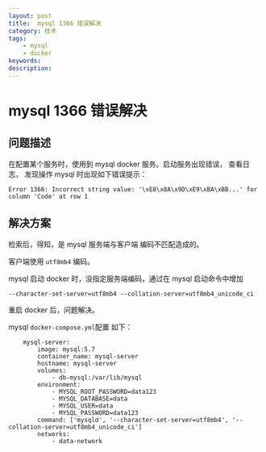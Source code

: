 ```yaml
---
layout: post
title:  mysql 1366 错误解决
category: 技术
tags:   
    - mysql
    - docker
keywords: 
description: 
---
```


# mysql 1366 错误解决

## 问题描述

在配置某个服务时，使用到 mysql docker 服务。启动服务出现错误， 查看日志， 发现操作 mysql 时出现如下错误提示：

```
Error 1366: Incorrect string value: '\xE8\x8A\x9D\xE9\xBA\xBB...' for column 'Code' at row 1
```

## 解决方案

检索后，得知，是 mysql 服务端与客户端 编码不匹配造成的。

客户端使用 `utf8mb4` 编码。

mysql 启动 docker 时，没指定服务端编码，通过在 mysql 启动命令中增加

`--character-set-server=utf8mb4 --collation-server=utf8mb4_unicode_ci`

重启 docker 后，问题解决。

mysql `docker-compose.yml`配置 如下：

```
    mysql-server:
        image: mysql:5.7
        container_name: mysql-server
        hostname: mysql-server
        volumes:
            - db-mysql:/var/lib/mysql
        environment:
            - MYSQL_ROOT_PASSWORD=data123
            - MYSQL_DATABASE=data
            - MYSQL_USER=data
            - MYSQL_PASSWORD=data123
        command: ['mysqld', '--character-set-server=utf8mb4', '--collation-server=utf8mb4_unicode_ci']
        networks:
            - data-network
```